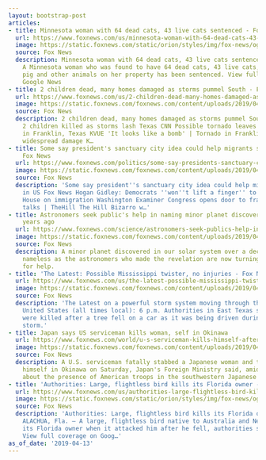 ```yaml
---
layout: bootstrap-post
articles:
- title: Minnesota woman with 64 dead cats, 43 live cats sentenced - Fox News
  url: https://www.foxnews.com/us/minnesota-woman-with-64-dead-cats-43-live-cats-sentenced
  image: https://static.foxnews.com/static/orion/styles/img/fox-news/og/og-fox-news.png
  source: Fox News
  description: Minnesota woman with 64 dead cats, 43 live cats sentenced Fox News
    A Minnesota woman who was found to have 64 dead cats, 43 live cats, a 400-pound
    pig and other animals on her property has been sentenced. View full coverage on
    Google News
- title: 2 children dead, many homes damaged as storms pummel South - Fox News
  url: https://www.foxnews.com/us/2-children-dead-many-homes-damaged-as-storms-pummel-south
  image: https://static.foxnews.com/foxnews.com/content/uploads/2019/04/ContentBroker_contentid-4f362e46d5264d5dbefd5c31959a88dd.png
  source: Fox News
  description: 2 children dead, many homes damaged as storms pummel South Fox News
    2 children killed as storms lash Texas CNN Possible tornado leaves trail of destruction
    in Franklin, Texas KVUE 'It looks like a bomb' | Tornado in Franklin, Texas, causes
    widespread damage K…
- title: Some say president's sanctuary city idea could help migrants stay in US -
    Fox News
  url: https://www.foxnews.com/politics/some-say-presidents-sanctuary-city-idea-could-help-migrants-stay-in-us
  image: https://static.foxnews.com/foxnews.com/content/uploads/2019/04/19102638828752.jpg
  source: Fox News
  description: 'Some say president''s sanctuary city idea could help migrants stay
    in US Fox News Hogan Gidley: Democrats ''won''t lift a finger'' to help White
    House on immigration Washington Examiner Congress opens door to fraught immigration
    talks | TheHill The Hill Bizarro w…'
- title: Astronomers seek public's help in naming minor planet discovered over 10
    years ago
  url: https://www.foxnews.com/science/astronomers-seek-publics-help-in-naming-minor-planet-discovered-over-10-years-ago
  image: https://static.foxnews.com/foxnews.com/content/uploads/2019/04/planet.jpg
  source: Fox News
  description: A minor planet discovered in our solar system over a decade ago remains
    nameless as the astronomers who made the revelation are now turning to the public
    for help.
- title: 'The Latest: Possible Mississippi twister, no injuries - Fox News'
  url: https://www.foxnews.com/us/the-latest-possible-mississippi-twister-no-injuries
  image: https://static.foxnews.com/foxnews.com/content/uploads/2019/04/ContentBroker_contentid-4f362e46d5264d5dbefd5c31959a88dd.png
  source: Fox News
  description: 'The Latest on a powerful storm system moving through the southern
    United States (all times local): 6 p.m. Authorities in East Texas say two children
    were killed after a tree fell on a car as it was being driven during a strong
    storm.'
- title: Japan says US serviceman kills woman, self in Okinawa
  url: https://www.foxnews.com/world/u-s-serviceman-kills-himself-after-stabbing-japanese-woman-amid-resentment-of-american-troops
  image: https://static.foxnews.com/foxnews.com/content/uploads/2019/04/19103348240439.jpg
  source: Fox News
  description: A U.S. serviceman fatally stabbed a Japanese woman and then killed
    himself in Okinawa on Saturday, Japan's Foreign Ministry said, amid growing resentment
    about the presence of American troops in the southwestern Japanese region.
- title: 'Authorities: Large, flightless bird kills its Florida owner - Fox News'
  url: https://www.foxnews.com/us/authorities-large-flightless-bird-kills-its-florida-owner
  image: https://static.foxnews.com/static/orion/styles/img/fox-news/og/og-fox-news.png
  source: Fox News
  description: 'Authorities: Large, flightless bird kills its Florida owner Fox News
    ALACHUA, Fla. – A large, flightless bird native to Australia and New Guinea killed
    its Florida owner when it attacked him after he fell, authorities said Saturday.
    View full coverage on Goog…'
as_of_date: '2019-04-13'
---
```


